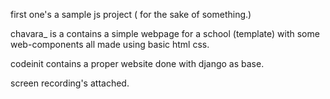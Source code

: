 first one's a sample js project ( for the sake of something.)

chavara_ is a contains a simple webpage for a school (template) with some web-components all made using basic html css.

codeinit contains a proper website done with django as base.

screen recording's attached.
